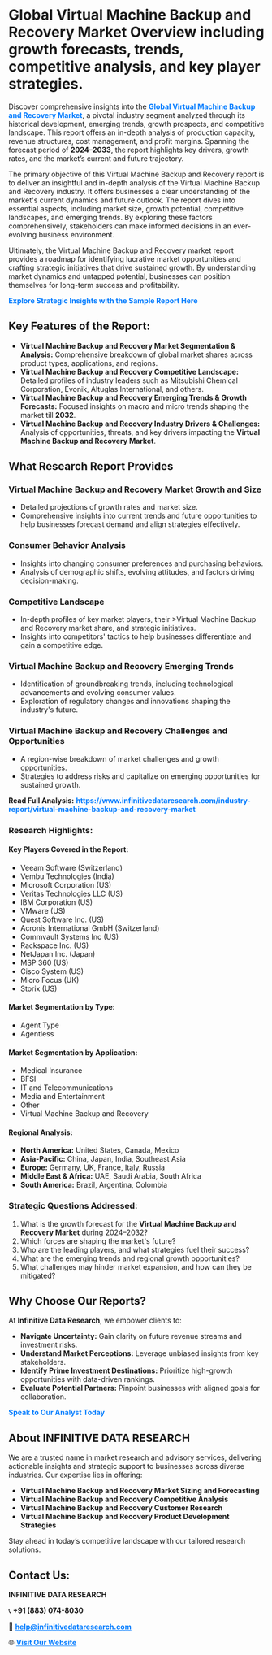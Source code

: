 <h1>Global Virtual Machine Backup and Recovery Market Overview including growth forecasts, trends, competitive analysis, and key player strategies.</h1>
<p>
Discover comprehensive insights into the 
<a href="https://www.infinitivedataresearch.com/industry-report/virtual-machine-backup-and-recovery-market" rel="dofollow" style="color: #007BFF; text-decoration: none;"><strong>Global Virtual Machine Backup and Recovery Market</strong></a>, a pivotal industry segment analyzed through its historical development, emerging trends, growth prospects, and competitive landscape. This report offers an in-depth analysis of production capacity, revenue structures, cost management, and profit margins. Spanning the forecast period of <strong>2024–2033</strong>, the report highlights key drivers, growth rates, and the market’s current and future trajectory.
</p>
<p>
The primary objective of this Virtual Machine Backup and Recovery report is to deliver an insightful and in-depth analysis of the Virtual Machine Backup and Recovery industry. It offers businesses a clear understanding of the market's current dynamics and future outlook. The report dives into essential aspects, including market size, growth potential, competitive landscapes, and emerging trends. By exploring these factors comprehensively, stakeholders can make informed decisions in an ever-evolving business environment.
</p>
<p>
Ultimately, the Virtual Machine Backup and Recovery market report provides a roadmap for identifying lucrative market opportunities and crafting strategic initiatives that drive sustained growth. By understanding market dynamics and untapped potential, businesses can position themselves for long-term success and profitability.
</p>
<p>
<a href="https://www.infinitivedataresearch.com/request-sample/reportId=112189" style="color: #007BFF; text-decoration: none;"><strong>Explore Strategic Insights with the Sample Report Here</strong></a>
</p>

<h2>Key Features of the Report:</h2>
<ul>
<li><strong>Virtual Machine Backup and Recovery Market Segmentation & Analysis:</strong> Comprehensive breakdown of global market shares across product types, applications, and regions.</li>
<li><strong>Virtual Machine Backup and Recovery Competitive Landscape:</strong> Detailed profiles of industry leaders such as Mitsubishi Chemical Corporation, Evonik, Altuglas International, and others.</li>
<li><strong>Virtual Machine Backup and Recovery Emerging Trends & Growth Forecasts:</strong> Focused insights on macro and micro trends shaping the market till <strong>2032</strong>.</li>
<li><strong>Virtual Machine Backup and Recovery Industry Drivers & Challenges:</strong> Analysis of opportunities, threats, and key drivers impacting the <strong>Virtual Machine Backup and Recovery Market</strong>.</li>
</ul>

<h2>What Research Report Provides</h2>
<h3>Virtual Machine Backup and Recovery Market Growth and Size</h3>
<ul>
<li>Detailed projections of growth rates and market size.</li>
<li>Comprehensive insights into current trends and future opportunities to help businesses forecast demand and align strategies effectively.</li>
</ul>

<h3>Consumer Behavior Analysis</h3>
<ul>
<li>Insights into changing consumer preferences and purchasing behaviors.</li>
<li>Analysis of demographic shifts, evolving attitudes, and factors driving decision-making.</li>
</ul>

<h3>Competitive Landscape</h3>
<ul>
<li>In-depth profiles of key market players, their >Virtual Machine Backup and Recovery market share, and strategic initiatives.</li>
<li>Insights into competitors' tactics to help businesses differentiate and gain a competitive edge.</li>
</ul>

<h3>Virtual Machine Backup and Recovery Emerging Trends</h3>
<ul>
<li>Identification of groundbreaking trends, including technological advancements and evolving consumer values.</li>
<li>Exploration of regulatory changes and innovations shaping the industry's future.</li>
</ul>

<h3>Virtual Machine Backup and Recovery Challenges and Opportunities</h3>
<ul>
<li>A region-wise breakdown of market challenges and growth opportunities.</li>
<li>Strategies to address risks and capitalize on emerging opportunities for sustained growth.</li>
</ul>
<p><strong>Read Full Analysis:</strong> <a href="https://www.infinitivedataresearch.com/industry-report/virtual-machine-backup-and-recovery-market" rel="dofollow" style="color: #007BFF; text-decoration: none;"><strong>https://www.infinitivedataresearch.com/industry-report/virtual-machine-backup-and-recovery-market</strong></a></p>
<h3>Research Highlights:</h3>
<h4>Key Players Covered in the Report:</h4>
<ul><li>Veeam Software (Switzerland)</li><li>Vembu Technologies (India)</li><li>Microsoft Corporation (US)</li><li>Veritas Technologies LLC (US)</li><li>IBM Corporation (US)</li><li>VMware (US)</li><li>Quest Software Inc. (US)</li><li>Acronis International GmbH (Switzerland)</li><li>Commvault Systems Inc (US)</li><li>Rackspace Inc. (US)</li><li>NetJapan Inc. (Japan)</li><li>MSP 360 (US)</li><li>Cisco System (US)</li><li>Micro Focus (UK)</li><li>Storix (US)</li></ul>
<h4>Market Segmentation by Type:</h4>
<ul><li>Agent Type</li><li>Agentless</li></ul>
<h4>Market Segmentation by Application:</h4>
<ul><li>Medical Insurance</li><li>BFSI</li><li>IT and Telecommunications</li><li>Media and Entertainment</li><li>Other</li><li>Virtual Machine Backup and Recovery</li></ul>

<h4>Regional Analysis:</h4>
<ul>
<li><strong>North America:</strong> United States, Canada, Mexico</li>
<li><strong>Asia-Pacific:</strong> China, Japan, India, Southeast Asia</li>
<li><strong>Europe:</strong> Germany, UK, France, Italy, Russia</li>
<li><strong>Middle East & Africa:</strong> UAE, Saudi Arabia, South Africa</li>
<li><strong>South America:</strong> Brazil, Argentina, Colombia</li>
</ul>

<h3>Strategic Questions Addressed:</h3>
<ol>
<li>What is the growth forecast for the <strong>Virtual Machine Backup and Recovery Market</strong> during 2024–2032?</li>
<li>Which forces are shaping the market's future?</li>
<li>Who are the leading players, and what strategies fuel their success?</li>
<li>What are the emerging trends and regional growth opportunities?</li>
<li>What challenges may hinder market expansion, and how can they be mitigated?</li>
</ol>

<h2>Why Choose Our Reports?</h2>
<p>At <strong>Infinitive Data Research</strong>, we empower clients to:</p>
<ul>
<li><strong>Navigate Uncertainty:</strong> Gain clarity on future revenue streams and investment risks.</li>
<li><strong>Understand Market Perceptions:</strong> Leverage unbiased insights from key stakeholders.</li>
<li><strong>Identify Prime Investment Destinations:</strong> Prioritize high-growth opportunities with data-driven rankings.</li>
<li><strong>Evaluate Potential Partners:</strong> Pinpoint businesses with aligned goals for collaboration.</li>
</ul>
<p><a href="https://www.infinitivedataresearch.com/industry-report/virtual-machine-backup-and-recovery-market" rel="dofollow" style="color: #007BFF; text-decoration: none;"><strong>Speak to Our Analyst Today</strong></a></p>

<h2>About INFINITIVE DATA RESEARCH</h2>
<p>We are a trusted name in market research and advisory services, delivering actionable insights and strategic support to businesses across diverse industries. Our expertise lies in offering:</p>
<ul>
<li><strong>Virtual Machine Backup and Recovery Market Sizing and Forecasting</strong></li>
<li><strong>Virtual Machine Backup and Recovery Competitive Analysis</strong></li>
<li><strong>Virtual Machine Backup and Recovery Customer Research</strong></li>
<li><strong>Virtual Machine Backup and Recovery Product Development Strategies</strong></li>
</ul>
<p>Stay ahead in today’s competitive landscape with our tailored research solutions.</p>

<h2>Contact Us:</h2>
<p><strong>INFINITIVE DATA RESEARCH</strong></p>
<p>📞 <strong>+91 (883) 074-8030</strong></p>
<p>📧 <strong><a href="mailto:help@infinitivedataresearch.com" style="color: #007BFF;">help@infinitivedataresearch.com</a></strong></p>
<p>🌐 <strong><a href="https://www.infinitivedataresearch.com" rel="dofollow" style="color: #007BFF;">Visit Our Website</a></strong></p>